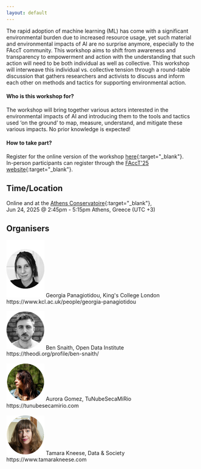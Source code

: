 ```yaml
---
layout: default
---
```


The rapid adoption of machine learning (ML) has come with a significant environmental burden due to increased resource usage, yet such material and environmental impacts of AI are no surprise anymore, especially to the FAccT community. This workshop aims to shift from awareness and transparency to empowerment and action with the understanding that such action will need to be both individual as well as collective. This workshop will interweave this individual vs. collective tension through a round-table discussion that gathers researchers and activists to discuss and inform each other on methods and tactics for supporting environmental action.  

#### Who is this workshop for?

The workshop will bring together various actors interested in the environmental impacts of AI and introducing them to the tools and tactics used ‘on the ground’ to map, measure, understand, and mitigate these various impacts. No prior knowledge is expected! 

#### How to take part?

Register for the online version of the workshop [here](){:target="_blank"}.
<br>
In-person participants can register through the [FAccT'25 website](https://facctconference.org){:target="_blank"}.

## Time/Location
Online and at the [Athens Conservatoire](https://www.athensconservatoire.gr/){:target="_blank"},
<br>
Jun 24, 2025 @ 2:45pm - 5:15pm Athens, Greece (UTC +3)


## Organisers 
<img src="assets/css/georgia2.png" alt="Georgia's Photo" width="100" />  
Georgia Panagiotidou, King's College London   
https://www.kcl.ac.uk/people/georgia-panagiotidou
<br>
<br>
<img src="assets/css/ben.png" alt="Ben's Photo" width="100"/>
Ben Snaith, Open Data Institute   
https://theodi.org/profile/ben-snaith/
<br>
<br>
<img src="assets/css/tunebe.png" alt="Aurora's Photo" width="100"/>
Aurora Gomez, TuNubeSecaMiRio  
https://tunubesecamirio.com
<br>
<br>
<img src="assets/css/tkneese.png" alt="Tamara's Photo" width="100"/>
Tamara Kneese, Data & Society  
https://www.tamarakneese.com
<br>
<br>

